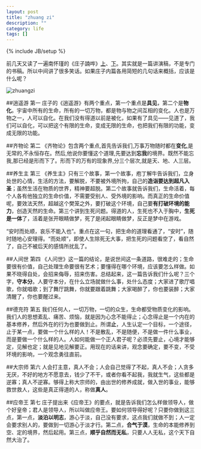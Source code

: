 ```yaml
---
layout: post
title: "zhuang zi"
description: ""
category: life 
tags: []
---
```

{% include JB/setup %}

前几天又读了一遍南怀瑾的《庄子諵哗》[上](http://book.douban.com/subject/2149717/)、[下](http://book.douban.com/subject/2221115/)。其实就是一篇讲演稿，不是专门的书稿。所以中间讲了很多笑话。如果庄子内篇各用简短的几句话来概括，应该是什么呢？

<!--break-->

![zhuangzi](http://www.gmw.cn/images/2009-03/18/xin_160306181555562245146.jpg)

##逍遥游 第一
庄子的《逍遥游》有两个重点，第一个重点是**具见**，第二个是**物化**。宇宙中所有的生命，所有的一切万物，都是物与物之间互相的变化。人也是万物之一，人可以自化。在我们没有得道以前是被化，如果有了具见——见道了，我们可以自化，可以把这个有限的生命，变成无限的生命，也把我们有限的功能，变成无限的功能。

##齐物论 第二
《齐物论》包含两个重点,首先告诉我们,万事万物随时都在**变化**,是无常的,不永恒存在。然后,他说你要懂这个道理,先要达到**忘我**的境界。既然不能忘我,那已经是形而下了。形而下的万有的现象界,分三个层次,就是天、地、人三层。

##养生主 第三
《养生主》只有三个故事，第一个故事，庖丁解牛告诉我们，立身处世的心情，生活的方法，要解脱，不要被外境所拘，自己的**造诣要达到超凡入圣**；虽然生活在物质的世界，精神要超脱。第二个故事就告诉我们，生命活着，每个人各有他独立的生命价值，不需要受别人、受外境的影响。而真正的生命价值呢，要效法天然，超越这个樊笼之外，要打破这个环境，自己要**有打破环境的能力**，创造天然的生命。第三个讲到生死问题。得道的人，生死也不入于胸中，**生死是一体**了，活着是张开眼睛做梦，死了是闭起眼睛做梦，反正是梦中在游戏。

“安时而处顺，哀乐不能入也”。重点在这一句，把生命的道理看通了，“安时”，随时随地心安理得。“而处顺”，即使人生除死无大事，把生死的问题看空了，看自然了，自己不被后天的感情所扰乱了。

##人间世 第四
《人问世》这一篇的结论，是说世间这一条道路，很难走的；生命要很有价值，自己处理生命要很有艺术；要懂得在哪个环境，应该要怎么样做。如果不晓得自处，会招来侮辱，招来伤害。总结起来，这一篇告诉我们什么呢？三个字，**守本分**。人要守本分，在什么立场就做什么事，处什么态度；大家进了歌厅唱歌，你就唱歌；到了舞厅跳舞，你就要跟着跳舞；大家喝醉了，你也要装醉；大家清醒了，你也要醒过来。

##德充符 第五
我们任何人，一切万物，一切的众生，生命都受物质变化的影响。我们人的思想紊乱、痛苦、烦恼，就是因为心念不能得止；心念得止是一个内在的基本修养，然后外在的行为也要做到止。所谓**止**，人生认定一个目标，一个途径，止于某一点，要做一个什么样的人！不是散乱，不是随便，不是做一件什么事业，而是要做一个什么样的人。人如何能做一个正人君子呢？必须先要止，心境才能够定，见解也定；就是见地见解要正。用现在的话来讲，观念要确定，要不变，不受环境的影响，一个观念勇往直前。

##大宗师 第六
人会打主意，真人不会；人会自己觉得了不起，真人不会；人贪多无厌，不好的地方不愿意去，钱少了不干，或者你看不起我，我就生气，这些都是逆寡；真人不逆寡。够得上称大宗师的，由出世的修养成就，做入世的事业，能够救世救人，这些是真正得道的人，称做**真人**。

##应帝王 第七
庄子提出来《应帝王》的要点，就是告诉我们怎么样做领导人，做个好皇帝；君人是领导人，所以叫做应帝王。要如何领导得好呢？只要你做到这三点，第一点，**淡泊以明志**，游心于淡，自己没有要求，这点我们就做不到；人一定会要求别人的，要做到一切游心于淡才行。第二点，**合气于漠**，生命的本能修养到空、定的境界，然后起用。第三点，**顺乎自然而无私**，只要人人无私，这个天下自然大治了。
